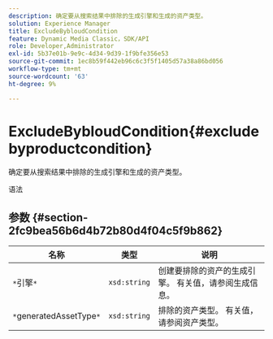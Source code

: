```yaml
---
description: 确定要从搜索结果中排除的生成引擎和生成的资产类型。
solution: Experience Manager
title: ExcludeBybloudCondition
feature: Dynamic Media Classic，SDK/API
role: Developer,Administrator
exl-id: 5b37e01b-9e9c-4d34-9d39-1f9bfe356e53
source-git-commit: 1ec8b59f442eb96c6c3f5f1405d57a38a86bd056
workflow-type: tm+mt
source-wordcount: '63'
ht-degree: 9%

---
```


# ExcludeBybloudCondition{#excludebyproductcondition}

确定要从搜索结果中排除的生成引擎和生成的资产类型。

语法

## 参数 {#section-2fc9bea56b6d4b72b80d4f04c5f9b862}

| 名称 | 类型 | 说明 |
|---|---|---|
| `*`引擎`*` | `xsd:string` | 创建要排除的资产的生成引擎。 有关值，请参阅生成信息。 |
| `*`generatedAssetType`*` | `xsd:string` | 排除的资产类型。 有关值，请参阅资产类型。 |
